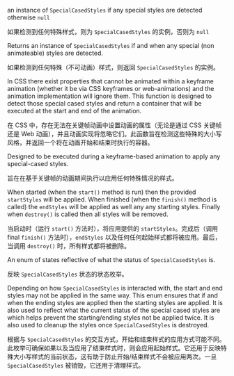 an instance of `SpecialCasedStyles` if any special styles are detected otherwise `null`

如果检测到任何特殊样式，则为 `SpecialCasedStyles` 的实例，否则为 `null`

Returns an instance of `SpecialCasedStyles` if and when any special \(non animateable\) styles are
detected.

如果检测到任何特殊（不可动画）样式，则返回 `SpecialCasedStyles` 的实例。

In CSS there exist properties that cannot be animated within a keyframe animation
\(whether it be via CSS keyframes or web-animations\) and the animation implementation
will ignore them. This function is designed to detect those special cased styles and
return a container that will be executed at the start and end of the animation.

在 CSS 中，存在无法在关键帧动画中设置动画的属性（无论是通过 CSS 关键帧还是 Web
动画），并且动画实现将忽略它们。此函数旨在检测这些特殊的大小写风格，并返回一个将在动画开始和结束时执行的容器。

Designed to be executed during a keyframe-based animation to apply any special-cased styles.

旨在在基于关键帧的动画期间执行以应用任何特殊情况的样式。

When started \(when the `start()` method is run\) then the provided `startStyles`
will be applied. When finished \(when the `finish()` method is called\) the
`endStyles` will be applied as well any any starting styles. Finally when
`destroy()` is called then all styles will be removed.

当启动时（运行 `start()` 方法时），将应用提供的 `startStyles`。完成后（调用 final `finish()`
方法时），`endStyles` 以及任何任何起始样式都将被应用。最后，当调用 `destroy()`
时，所有样式都将被删除。

An enum of states reflective of what the status of `SpecialCasedStyles` is.

反映 `SpecialCasedStyles` 状态的状态枚举。

Depending on how `SpecialCasedStyles` is interacted with, the start and end
styles may not be applied in the same way. This enum ensures that if and when
the ending styles are applied then the starting styles are applied. It is
also used to reflect what the current status of the special cased styles are
which helps prevent the starting/ending styles not be applied twice. It is
also used to cleanup the styles once `SpecialCasedStyles` is destroyed.

根据与 `SpecialCasedStyles`
的交互方式，开始和结束样式的应用方式可能不同。此枚举可确保如果以及当应用了结束样式时，则会应用起始样式。它还用于反映特殊大小写样式的当前状态，这有助于防止开始/结束样式不会被应用两次。一旦
`SpecialCasedStyles` 被销毁，它还用于清理样式。